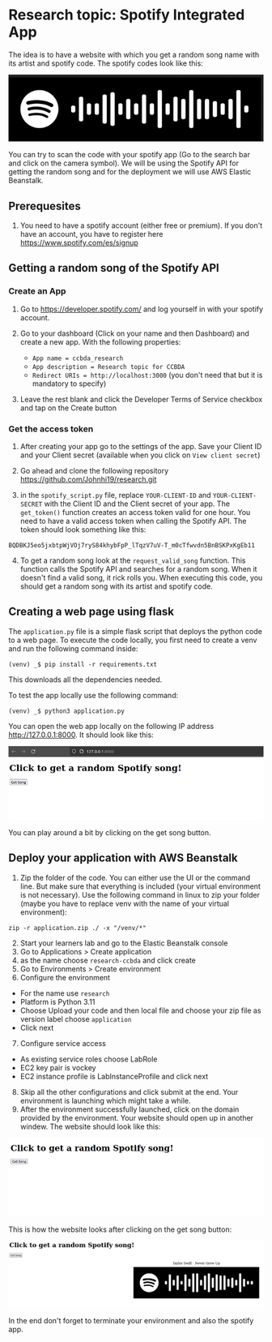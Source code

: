 # Research topic: Spotify Integrated App
The idea is to have a website with which you get a random song name with its artist and spotify code. The spotify codes look like this:

![Image](pictures/spotifycode.png)

You can try to scan the code with your spotify app (Go to the search bar and click on the camera symbol). We will be using the Spotify API for getting the random song and for the deployment we will use AWS Elastic Beanstalk. 

## Prerequesites
1. You need to have a spotify account (either free or premium). If you don't have an account, you have to register here https://www.spotify.com/es/signup

## Getting a random song of the Spotify API
### Create an App
1. Go to https://developer.spotify.com/ and log yourself in with your spotify account.

2. Go to your dashboard (Click on your name and then Dashboard) and create a new app. With the following properties:
    - ```App name = ccbda_research```
    - ```App description = Research topic for CCBDA```
    - ```Redirect URIs = http://localhost:3000``` (you don't need that but it is mandatory to specify)

3. Leave the rest blank and click the Developer Terms of Service checkbox and tap on the Create button

### Get the access token
1. After creating your app go to the settings of the app. Save your Client ID and your Client secret (available when you click on ```View client secret```) 

2. Go ahead and clone the following repository https://github.com/Johnhi19/research.git


3. in the ```spotify_script.py``` file, replace ```YOUR-CLIENT-ID``` and ```YOUR-CLIENT-SECRET``` with the Client ID and the Client secret of your app. The ```get_token()``` function creates an access token valid for one hour. You need to have a valid access token when calling the Spotify API. The token should look something like this: 
```
BQDBKJ5eo5jxbtpWjVOj7ryS84khybFpP_lTqzV7uV-T_m0cTfwvdn5BnBSKPxKgEb11
```

4. To get a random song look at the ```request_valid_song``` function. This function calls the Spotify API and searches for a random song. When it doesn't find a valid song, it rick rolls you. When executing this code, you should get a random song with its artist and spotify code.

## Creating a web page using flask
The ```application.py``` file is a simple flask script that deploys the python code to a web page. To execute the code locally, you first need to create a venv and run the following command inside:
```
(venv) _$ pip install -r requirements.txt
```
This downloads all the dependencies needed.

To test the app locally use the following command:
```
(venv) _$ python3 application.py
```
You can open the web app locally on the following IP address http://127.0.0.1:8000. It should look like this:

![Image](pictures/webapplocal.png)

You can play around a bit by clicking on the get song button.

## Deploy your application with AWS Beanstalk
1. Zip the folder of the code. You can either use the UI or the command line. But make sure that everything is included (your virtual environment is not necessary). Use the following command in linux to zip your folder (maybe you have to replace venv with the name of your virtual environment):
```
zip -r application.zip ./ -x "/venv/*"
```
2. Start your learners lab and go to the Elastic Beanstalk console
3. Go to Applications > Create application
4. as the name choose ```research-ccbda``` and click create
5. Go to Environments > Create environment
6. Configure the environment
- For the name use ```research```
- Platform is Python 3.11
- Choose Upload your code and then local file and choose your zip file as version label choose ```application```
- Click next
7. Configure service access
- As existing service roles choose LabRole
- EC2 key pair is vockey
- EC2 instance profile is LabInstanceProfile and click next
8. Skip all the other configurations and click submit at the end. Your environment is launching which might take a while.
9. After the environment successfully launched, click on the domain provided by the environment. Your website should open up in another windew. The website should look like this:

![Image](pictures/website.png)

This is how the website looks after clicking on the get song button:

![Image](pictures/website2.png)

In the end don't forget to terminate your environment and also the spotify app.
